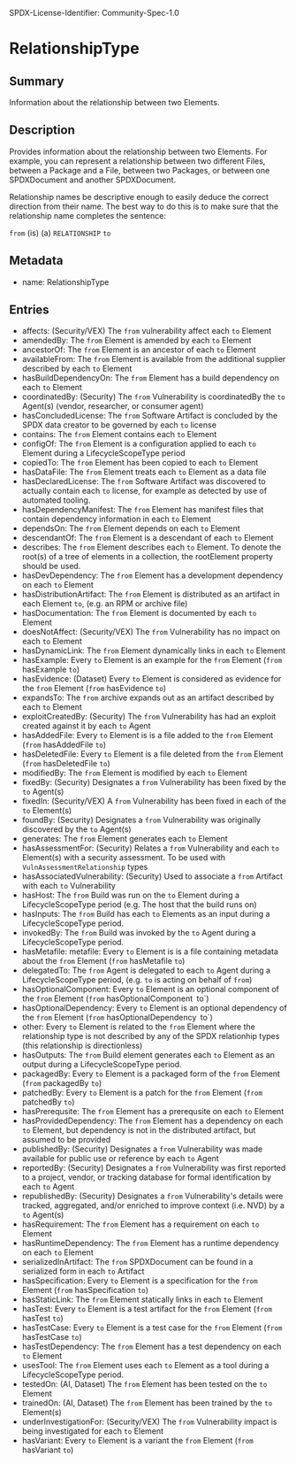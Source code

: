 SPDX-License-Identifier: Community-Spec-1.0

# RelationshipType

## Summary

Information about the relationship between two Elements.

## Description

Provides information about the relationship between two Elements.
For example, you can represent a relationship between two different Files,
between a Package and a File, between two Packages, or between one SPDXDocument and another SPDXDocument.

Relationship names be descriptive enough to easily deduce the correct direction
from their name. The best way to do this is to make sure that the relationship
name completes the sentence:

`from` (is) (a) `RELATIONSHIP` `to`

## Metadata

- name: RelationshipType

## Entries

- affects: (Security/VEX) The `from` vulnerability affect each `to` Element
- amendedBy: The `from` Element is amended by each `to` Element
- ancestorOf: The `from` Element is an ancestor of each `to` Element
- availableFrom: The `from` Element is available from the additional supplier described by each `to` Element
- hasBuildDependencyOn: The `from` Element has a build dependency on each `to` Element
- coordinatedBy: (Security) The `from` Vulnerability is coordinatedBy the `to` Agent(s) (vendor, researcher, or consumer agent)
- hasConcludedLicense: The `from` Software Artifact is concluded by the SPDX data creator to be governed by each `to` license
- contains: The `from` Element contains each `to` Element
- configOf: The `from` Element is a configuration applied to each `to` Element during a LifecycleScopeType period
- copiedTo: The `from` Element has been copied to each `to` Element
- hasDataFile: The `from` Element treats each `to` Element as a data file
- hasDeclaredLicense: The `from` Software Artifact was discovered to actually contain each `to` license, for example as detected by use of automated tooling.
- hasDependencyManifest: The `from` Element has manifest files that contain dependency information in each `to` Element
- dependsOn: The `from` Element depends on each `to` Element
- descendantOf: The `from` Element is a descendant of each `to` Element
- describes: The `from` Element describes each `to` Element. To denote the root(s) of a tree of elements in a collection, the rootElement property should be used.
- hasDevDependency: The `from` Element has a development dependency on each `to` Element
- hasDistributionArtifact: The `from` Element is distributed as an artifact in each Element `to`, (e.g. an RPM or archive file)
- hasDocumentation: The `from` Element is documented by each `to` Element
- doesNotAffect: (Security/VEX) The `from` Vulnerability has no impact on each `to` Element
- hasDynamicLink: The `from` Element dynamically links in each `to` Element
- hasExample: Every `to` Element is an example for the `from` Element (`from` hasExample `to`)
- hasEvidence: (Dataset) Every `to` Element is considered as evidence for the `from` Element (`from` hasEvidence `to`)
- expandsTo: The `from` archive expands out as an artifact described by each `to` Element
- exploitCreatedBy: (Security) The `from` Vulnerability has had an exploit created against it by each `to` Agent
- hasAddedFile: Every `to` Element is is a file added to the `from` Element (`from` hasAddedFile `to`)
- hasDeletedFile: Every `to` Element is a file deleted from the `from` Element (`from` hasDeletedFile `to`)
- modifiedBy: The `from` Element is modified by each `to` Element
- fixedBy: (Security) Designates a `from` Vulnerability has been fixed by the `to` Agent(s)
- fixedIn: (Security/VEX) A `from` Vulnerability has been fixed in each of the `to` Element(s)
- foundBy: (Security) Designates a `from` Vulnerability was originally discovered by the `to` Agent(s)
- generates: The `from` Element generates each `to` Element
- hasAssessmentFor: (Security) Relates a `from` Vulnerability and each `to` Element(s) with a security assessment. To be used with `VulnAssessmentRelationship` types
- hasAssociatedVulnerability: (Security) Used to associate a `from` Artifact with each `to` Vulnerability
- hasHost: The `from` Build was run on the `to` Element during a LifecycleScopeType period (e.g. The host that the build runs on)
- hasInputs: The `from` Build has each `to` Elements as an input during a LifecycleScopeType period.
- invokedBy: The `from` Build was invoked by the `to` Agent during a LifecycleScopeType period.
- hasMetafile: metafile: Every `to` Element is is a file containing metadata about the `from` Element (`from` hasMetafile `to`)
- delegatedTo: The `from` Agent is delegated to each `to` Agent during a LifecycleScopeType period, (e.g. `to` is acting on behalf of `from`)
- hasOptionalComponent: Every `to` Element is an optional component of the `from` Element (`from` hasOptionalComponent` `to`)
- hasOptionalDependency: Every `to` Element is an optional dependency of the `from` Element (`from` hasOptionalDependency` `to`)
- other: Every `to` Element is related to the `from` Element where the relationship type is not described by any of the SPDX relationhip types (this relationship is directionless)
- hasOutputs: The `from` Build element generates each `to` Element as an output during a LifecycleScopeType period.
- packagedBy: Every `to` Element is a packaged form of the `from` Element (`from` packagedBy `to`)
- patchedBy: Every `to` Element is a patch for the `from` Element (`from` patchedBy `to`)
- hasPrerequsite: The `from` Element has a prerequsite on each `to` Element
- hasProvidedDependency: The `from` Element has a dependency on each `to` Element, but dependency is not in the distributed artifact, but assumed to be provided
- publishedBy: (Security) Designates a `from` Vulnerability was made available for public use or reference by each `to` Agent
- reportedBy: (Security) Designates a `from` Vulnerability was first reported to a project, vendor, or tracking database for formal identification by each `to` Agent
- republishedBy: (Security) Designates a `from` Vulnerability's details were tracked, aggregated, and/or enriched to improve context (i.e. NVD) by a `to` Agent(s)
- hasRequirement: The `from` Element has a requirement on each `to` Element
- hasRuntimeDependency: The `from` Element has a runtime dependency on each `to` Element
- serializedInArtifact: The `from` SPDXDocument can be found in a serialized form in each `to` Artifact
- hasSpecification: Every `to` Element is a specification for the `from` Element (`from` hasSpecification `to`)
- hasStaticLink: The `from` Element statically links in each `to` Element
- hasTest: Every `to` Element is a test artifact for the `from` Element (`from` hasTest `to`)
- hasTestCase: Every `to` Element is a test case for the `from` Element (`from` hasTestCase `to`)
- hasTestDependency: The `from` Element has a test dependency on each `to` Element
- usesTool: The `from` Element uses each `to` Element as a tool during a LifecycleScopeType period.
- testedOn: (AI, Dataset) The `from` Element has been tested on the `to` Element
- trainedOn: (AI, Dataset) The `from` Element has been trained by the `to` Element(s)
- underInvestigationFor: (Security/VEX) The `from` Vulnerability impact is being investigated for each `to` Element
- hasVariant: Every `to` Element is a variant the `from` Element (`from` hasVariant `to`)
